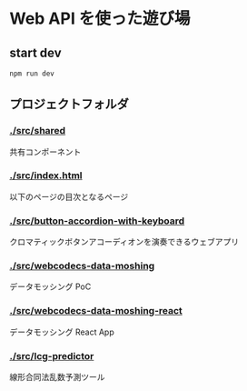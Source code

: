 # Web API を使った遊び場

## start dev

```bash
npm run dev
```

## プロジェクトフォルダ

### [./src/shared](./src/shared)

共有コンポーネント

### [./src/index.html](./src/index.html)

以下のページの目次となるページ

### [./src/button-accordion-with-keyboard](./src/button-accordion-with-keyboard)

クロマティックボタンアコーディオンを演奏できるウェブアプリ

### [./src/webcodecs-data-moshing](./src/webcodecs-data-moshing)

データモッシング PoC

### [./src/webcodecs-data-moshing-react](./src/webcodecs-data-moshing-react)

データモッシング React App

### [./src/lcg-predictor](./src/lcg-predictor)

線形合同法乱数予測ツール
